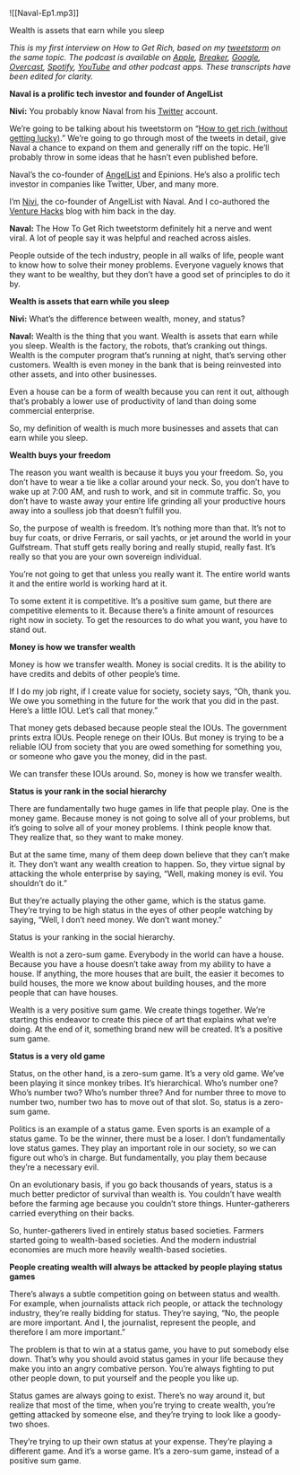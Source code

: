 
![[Naval-Ep1.mp3]]

Wealth is assets that earn while you sleep

_This is my first interview on How to Get Rich, based on my [tweetstorm](https://twitter.com/naval/status/1002103360646823936) on the same topic. The podcast is available on [Apple](https://itunes.apple.com/us/podcast/naval/id1454097755?mt=2), [Breaker](https://www.breaker.audio/naval), [Google](https://www.google.com/podcasts?feed=aHR0cHM6Ly9uYXZhbC5saWJzeW4uY29tL3Jzcw), [Overcast](https://overcast.fm/itunes1454097755/naval), [Spotify](https://open.spotify.com/show/7qZAVw03FuurfYnWIWwkHY?si=3B5E_4acTsK-Lud-Ssv_pQ), [YouTube](https://www.youtube.com/channel/UCh_dVD10YuSghle8g6yjePg) and other podcast apps. These transcripts have been edited for clarity._

**Naval is a prolific tech investor and founder of AngelList**

**Nivi:** You probably know Naval from his [Twitter](https://twitter.com/naval) account.

We’re going to be talking about his tweetstorm on “[How to get rich (without getting lucky)](https://twitter.com/naval/status/1002103360646823936).” We’re going to go through most of the tweets in detail, give Naval a chance to expand on them and generally riff on the topic. He’ll probably throw in some ideas that he hasn’t even published before.

Naval’s the co-founder of [AngelList](http://angel.co/) and Epinions. He’s also a prolific tech investor in companies like Twitter, Uber, and many more.

I’m [Nivi](http://twitter.com/nivi), the co-founder of AngelList with Naval. And I co-authored the [Venture Hacks](http://venturehacks.com/) blog with him back in the day.

**Naval:** The How To Get Rich tweetstorm definitely hit a nerve and went viral. A lot of people say it was helpful and reached across aisles.

People outside of the tech industry, people in all walks of life, people want to know how to solve their money problems. Everyone vaguely knows that they want to be wealthy, but they don’t have a good set of principles to do it by.

**Wealth is assets that earn while you sleep**

**Nivi:** What’s the difference between wealth, money, and status?

**Naval:** Wealth is the thing that you want. Wealth is assets that earn while you sleep. Wealth is the factory, the robots, that’s cranking out things. Wealth is the computer program that’s running at night, that’s serving other customers. Wealth is even money in the bank that is being reinvested into other assets, and into other businesses.

Even a house can be a form of wealth because you can rent it out, although that’s probably a lower use of productivity of land than doing some commercial enterprise.

So, my definition of wealth is much more businesses and assets that can earn while you sleep.

**Wealth buys your freedom**

The reason you want wealth is because it buys you your freedom. So, you don’t have to wear a tie like a collar around your neck. So, you don’t have to wake up at 7:00 AM, and rush to work, and sit in commute traffic. So, you don’t have to waste away your entire life grinding all your productive hours away into a soulless job that doesn’t fulfill you.

So, the purpose of wealth is freedom. It’s nothing more than that. It’s not to buy fur coats, or drive Ferraris, or sail yachts, or jet around the world in your Gulfstream. That stuff gets really boring and really stupid, really fast. It’s really so that you are your own sovereign individual.

You’re not going to get that unless you really want it. The entire world wants it and the entire world is working hard at it.

To some extent it is competitive. It’s a positive sum game, but there are competitive elements to it. Because there’s a finite amount of resources right now in society. To get the resources to do what you want, you have to stand out.

**Money is how we transfer wealth**

Money is how we transfer wealth. Money is social credits. It is the ability to have credits and debits of other people’s time.

If I do my job right, if I create value for society, society says, “Oh, thank you. We owe you something in the future for the work that you did in the past. Here’s a little IOU. Let’s call that money.”

That money gets debased because people steal the IOUs. The government prints extra IOUs. People renege on their IOUs. But money is trying to be a reliable IOU from society that you are owed something for something you, or someone who gave you the money, did in the past.

We can transfer these IOUs around. So, money is how we transfer wealth.

**Status is your rank in the social hierarchy**

There are fundamentally two huge games in life that people play. One is the money game. Because money is not going to solve all of your problems, but it’s going to solve all of your money problems. I think people know that. They realize that, so they want to make money.

But at the same time, many of them deep down believe that they can’t make it. They don’t want any wealth creation to happen. So, they virtue signal by attacking the whole enterprise by saying, “Well, making money is evil. You shouldn’t do it.”

But they’re actually playing the other game, which is the status game. They’re trying to be high status in the eyes of other people watching by saying, “Well, I don’t need money. We don’t want money.”

Status is your ranking in the social hierarchy.

Wealth is not a zero-sum game. Everybody in the world can have a house. Because you have a house doesn’t take away from my ability to have a house. If anything, the more houses that are built, the easier it becomes to build houses, the more we know about building houses, and the more people that can have houses.

Wealth is a very positive sum game. We create things together. We’re starting this endeavor to create this piece of art that explains what we’re doing. At the end of it, something brand new will be created. It’s a positive sum game.

**Status is a very old game**

Status, on the other hand, is a zero-sum game. It’s a very old game. We’ve been playing it since monkey tribes. It’s hierarchical. Who’s number one? Who’s number two? Who’s number three? And for number three to move to number two, number two has to move out of that slot. So, status is a zero-sum game.

Politics is an example of a status game. Even sports is an example of a status game. To be the winner, there must be a loser. I don’t fundamentally love status games. They play an important role in our society, so we can figure out who’s in charge. But fundamentally, you play them because they’re a necessary evil.

On an evolutionary basis, if you go back thousands of years, status is a much better predictor of survival than wealth is. You couldn’t have wealth before the farming age because you couldn’t store things. Hunter-gatherers carried everything on their backs.

So, hunter-gatherers lived in entirely status based societies. Farmers started going to wealth-based societies. And the modern industrial economies are much more heavily wealth-based societies.

**People creating wealth will always be attacked by people playing status games**

There’s always a subtle competition going on between status and wealth. For example, when journalists attack rich people, or attack the technology industry, they’re really bidding for status. They’re saying, “No, the people are more important. And I, the journalist, represent the people, and therefore I am more important.”

The problem is that to win at a status game, you have to put somebody else down. That’s why you should avoid status games in your life because they make you into an angry combative person. You’re always fighting to put other people down, to put yourself and the people you like up.

Status games are always going to exist. There’s no way around it, but realize that most of the time, when you’re trying to create wealth, you’re getting attacked by someone else, and they’re trying to look like a goody-two shoes.

They’re trying to up their own status at your expense. They’re playing a different game. And it’s a worse game. It’s a zero-sum game, instead of a positive sum game.